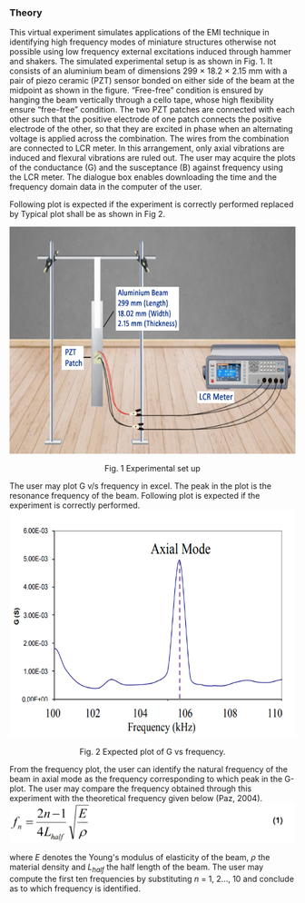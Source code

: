 ### Theory

This virtual experiment simulates applications of the EMI technique in identifying high frequency modes of miniature structures otherwise not possible using low frequency external excitations induced through hammer and shakers. The simulated experimental setup is as shown in Fig. 1. It consists of an aluminium beam of dimensions 299 × 18.2 × 2.15 mm with a pair of piezo ceramic (PZT) sensor bonded on either side of the beam at the midpoint as shown in the figure. “Free-free” condition is ensured by hanging the beam vertically through a cello tape, whose high flexibility ensure “free-free” condition. The two PZT patches are connected with each other such that the positive electrode of one patch connects the positive electrode of the other, so that they are excited in phase when an alternating voltage is applied across the combination. The wires from the combination are connected to LCR meter. In this arrangement, only axial vibrations are induced and flexural vibrations are ruled out.
The user may acquire the plots of the conductance (G) and the susceptance (B) against frequency using the LCR meter. The dialogue box enables downloading the time and the frequency domain data in the computer of the user.


Following plot is expected if the experiment is correctly performed replaced by Typical plot shall be as shown in Fig 2.


<center>
<img src="images/1.jpg" height="400px">

Fig. 1 Experimental set up
</center>
The user may plot G v/s frequency in excel. The peak in the plot is the resonance frequency of the beam. Following plot is expected if the experiment is correctly performed.
<center>
<img src="images/th2.png" height="400px">

Fig. 2 Expected plot of G vs frequency.
</center>
From the frequency plot, the user can identify the natural frequency of the beam in axial mode as the
frequency corresponding to which peak in the G-plot. The user may compare the frequency obtained
through this experiment with the theoretical frequency given below (Paz, 2004).<br>

<img src="images/th3.png" height="70px">

where <i>E</i> denotes the Young's modulus of elasticity of the beam, <i>ρ</i> the material density and <i>L<sub>half</sub></i> the half length of the beam. The user may compute the first ten frequencies by substituting <i>n</i> = 1, 2..., 10 and conclude as to which frequency is identified. 
